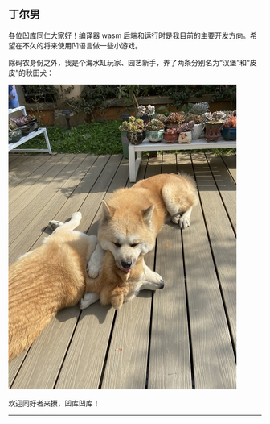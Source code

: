 ## 丁尔男

各位凹库同仁大家好！编译器 wasm 后端和运行时是我目前的主要开发方向。希望在不久的将来使用凹语言做一些小游戏。

除码农身份之外，我是个海水缸玩家、园艺新手，养了两条分别名为“汉堡”和“皮皮”的秋田犬：

![](res/%E4%B8%81%E5%B0%94%E7%94%B7/1.jpg)

欢迎同好者来撩，凹库凹库！

***